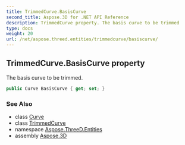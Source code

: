 ```yaml
---
title: TrimmedCurve.BasisCurve
second_title: Aspose.3D for .NET API Reference
description: TrimmedCurve property. The basis curve to be trimmed
type: docs
weight: 20
url: /net/aspose.threed.entities/trimmedcurve/basiscurve/
---
```

## TrimmedCurve.BasisCurve property

The basis curve to be trimmed.

```csharp
public Curve BasisCurve { get; set; }
```

### See Also

* class [Curve](../../curve/)
* class [TrimmedCurve](../)
* namespace [Aspose.ThreeD.Entities](../../../aspose.threed.entities/)
* assembly [Aspose.3D](../../../)


